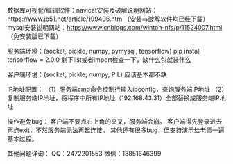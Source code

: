 数据库可视化/编辑软件：navicat安装及破解说明网站：https://www.jb51.net/article/199496.htm
（安装与破解软件均已经下载）
mysql安装说明网站：https://www.cnblogs.com/winton-nfs/p/11524007.html
（免安装版已下载）

服务端环境：(socket, pickle, numpy, pymysql, tensorflow)
pip install tensorflow = 2.0.0
剩下list或者import检查一下，缺什么包就装什么

客户端环境：(socket, pickle, numpy, PIL)
应该基本都不缺

IP地址配置：
（1）服务端cmd命令控制行输入ipconfig，查询服务端IP地址
（2）复制服务端IP地址，将程序中所有IP地址（192.168.43.31）全部替换成服务端IP地址

操作避免bug：
客户端不要点右上角的叉叉，服务端会崩。
客户端得先登录进去再点exit，不然服务端无法再起连接。
其他还有很多bug，但支持演示给老师一遍基本过程。

其他问题详询：
QQ：2472201553
微信：18851646399
